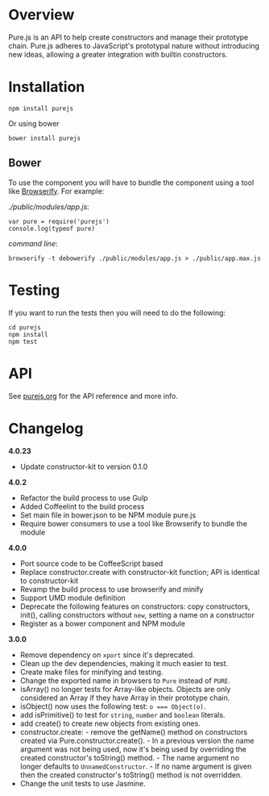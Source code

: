 # Overview

Pure.js is an API to help create constructors and manage their prototype chain. Pure.js adheres to JavaScript's prototypal nature without introducing new ideas, allowing a greater integration with builtin constructors.


# Installation

    npm install purejs

Or using bower

    bower install purejs

## Bower

To use the component you will have to bundle the component using a tool like [Browserify](http://browserify.org).
For example:

*./public/modules/app.js*:

    var pure = require('purejs')
    console.log(typeof pure)

*command line*:

    browserify -t debowerify ./public/modules/app.js > ./public/app.max.js



# Testing

If you want to run the tests then you will need to do the following:

	cd purejs
	npm install
	npm test

# API

See [purejs.org](http://www.purejs.org) for the API reference and more info.

# Changelog

**4.0.23**
- Update constructor-kit to version 0.1.0

**4.0.2**
- Refactor the build process to use Gulp
- Added Coffeelint to the build process
- Set main file in bower.json to be NPM module pure.js
- Require bower consumers to use a tool like Browserify to bundle the module

**4.0.0**

- Port source code to be CoffeeScript based
- Replace constructor.create with constructor-kit function; API is identical to constructor-kit
- Revamp the build process to use browserify and minify
- Support UMD module definition
- Deprecate the following features on constructors: copy constructors, init(), calling constructors without `new`, setting a name on a constructor
- Register as a bower component and NPM module

**3.0.0**

- Remove dependency on `xport` since it's deprecated.
- Clean up the dev dependencies, making it much easier to test.
- Create make files for minifying and testing.
- Change the exported name in browsers to `Pure` instead of `PURE`.
- isArray() no longer tests for Array-like objects. Objects are only considered an Array if they have Array in their prototype chain.
- isObject() now uses the following test: `o === Object(o)`.
- add isPrimitive() to test for `string`, `number` and `boolean` literals.
- add create() to create new objects from existing ones.
- constructor.create:
      - remove the getName() method on constructors created via Pure.constructor.create().
      - In a previous version the name argument was not being used, now it's being used by overriding the created constructor's toString() method.
      - The name argument no longer defaults to `UnnamedConstructor`.
      - If no name argument is given then the created constructor's toString() method is not overridden.
- Change the unit tests to use Jasmine.